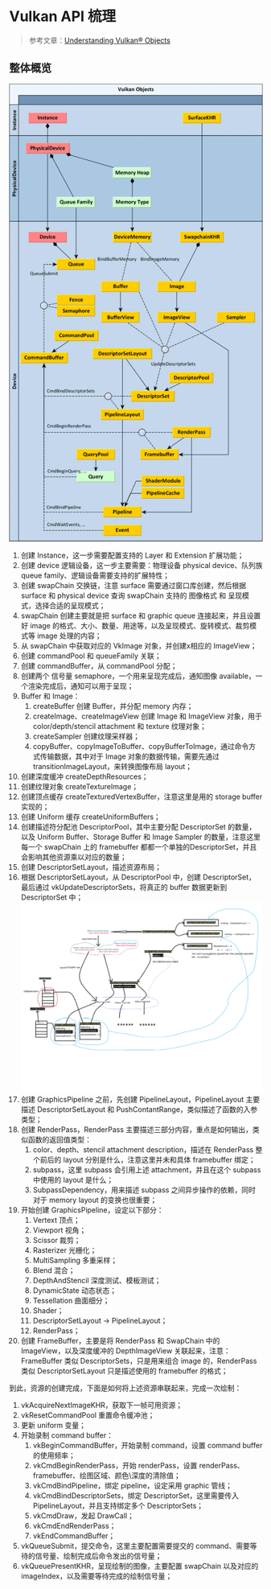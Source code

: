 # Vulkan API 梳理

> 参考文章：[Understanding Vulkan® Objects](https://gpuopen.com/learn/understanding-vulkan-objects/)

## 整体概览
![整体架构](/resources/images/Vulkan-Diagram.webp)

1. 创建 Instance，这一步需要配置支持的 Layer 和 Extension 扩展功能；
2. 创建 device 逻辑设备，这一步主要需要：物理设备 physical device、队列族 queue family、逻辑设备需要支持的扩展特性；
3. 创建 swapChain 交换链，注意 surface 需要通过窗口库创建，然后根据 surface 和 physical device 查询 swapChain 支持的 图像格式 和 呈现模式，选择合适的呈现模式；
4. swapChain 创建主要就是把 surface 和 graphic queue 连接起来，并且设置好 image 的格式、大小、数量、用途等，以及呈现模式、旋转模式、裁剪模式等 image 处理的内容；
5. 从 swapChain 中获取对应的 VkImage 对象，并创建x相应的 ImageView；
6. 创建 commandPool 和 queueFamily 关联；
7. 创建 commandBuffer，从 commandPool 分配；
8. 创建两个 信号量 semaphore，一个用来呈现完成后，通知图像 available，一个渲染完成后，通知可以用于呈现；
9. Buffer 和 Image：  
    1. createBuffer 创建 Buffer，并分配 memory 内存；
    2. createImage、createImageView 创建 Image 和 ImageView 对象，用于 color/depth/stencil attachment 和 texture 纹理对象；
    3. createSampler 创建纹理采样器；
    4. copyBuffer、copyImageToBuffer、copyBufferToImage，通过命令方式传输数据，其中对于 Image 对象的数据传输，需要先通过 transitionImageLayout，来转换图像布局 layout；
10. 创建深度缓冲 createDepthResources；
11. 创建纹理对象 createTextureImage；
12. 创建顶点缓存 createTexturedVertexBuffer，注意这里是用的 storage buffer 实现的；
13. 创建 Uniform 缓存 createUniformBuffers；
14. 创建描述符分配池 DescriptorPool，其中主要分配 DescriptorSet 的数量，以及 Uniform Buffer、Storage Buffer 和 Image Sampler 的数量，注意这里每一个 swapChain 上的 framebuffer 都都一个单独的DescriptorSet，并且会影响其他资源乘以对应的数量；
15. 创建 DescriptorSetLayout，描述资源布局；
16. 根据 DescriptorSetLayout，从 DescriptorPool 中，创建 DescriptorSet，最后通过 vkUpdateDescriptorSets，将真正的 buffer 数据更新到 DescriptorSet 中；
![描述符集](/resources/images/descriptor.png)
17. 创建 GraphicsPipeline 之前，先创建 PipelineLayout，PipelineLayout 主要描述 DescriptorSetLayout 和 PushContantRange，类似描述了函数的入参类型；
18. 创建 RenderPass，RenderPass 主要描述三部分内容，重点是如何输出，类似函数的返回值类型：
    1. color、depth、stencil attachment description，描述在 RenderPass 整个前后的 layout 分别是什么，注意这里并未和具体 framebuffer 绑定；
    2. subpass，这里 subpass 会引用上述 attachment，并且在这个 subpass 中使用的 layout 是什么；
    3. SubpassDependency，用来描述 subpass 之间异步操作的依赖，同时对于 memory layout 的变换也很重要；
19. 开始创建 GraphicsPipeline，设定以下部分：
    1. Vertext 顶点；
    2. Viewport 视角；
    3. Scissor 裁剪；
    4. Rasterizer 光栅化；
    5. MultiSampling 多重采样；
    6. Blend 混合；
    7. DepthAndStencil 深度测试、模板测试；
    8. DynamicState 动态状态；
    9. Tessellation 曲面细分；
    10. Shader；
    11. DescriptorSetLayout -> PipelineLayout；
    12. RenderPass；
20. 创建 FrameBuffer，主要是将 RenderPass 和 SwapChain 中的 ImageView，以及深度缓冲的 DepthImageView 关联起来，注意：FrameBuffer 类似 DescriptorSets，只是用来组合 image 的，RenderPass 类似 DescriptorSetLayout 只是描述使用的 framebuffer 的格式；

到此，资源的创建完成，下面是如何将上述资源串联起来，完成一次绘制：
1. vkAcquireNextImageKHR，获取下一帧可用资源；
2. vkResetCommandPool 重置命令缓冲池；
3. 更新 uniform 变量；
4. 开始录制 command buffer：
    1. vkBeginCommandBuffer，开始录制 command，设置 command buffer 的使用频率；
    2. vkCmdBeginRenderPass，开始 renderPass，设置 renderPass、framebuffer、绘图区域、颜色\深度的清除值；
    3. vkCmdBindPipeline，绑定 pipeline，设定采用 graphic 管线；
    4. vkCmdBindDescriptorSets，绑定 DescriptorSet，这里需要传入 PipelineLayout，并且支持绑定多个 DescriptorSets；
    5. vkCmdDraw，发起 DrawCall；
    6. vkCmdEndRenderPass；
    7. vkEndCommandBuffer；
5. vkQueueSubmit，提交命令，这里主要配置需要提交的 command、需要等待的信号量、绘制完成后命令发出的信号量；
6. vkQueuePresentKHR，呈现绘制的图像，主要配置 swapChain 以及对应的 imageIndex，以及需要等待完成的绘制信号量；